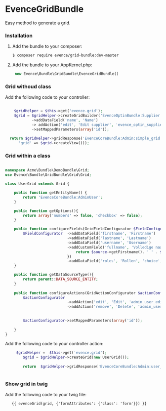 EvenceGridBundle
================
Easy method to generate a grid.

### Installation


1. Add the bundle to your composer:
   ``` bash
   $ composer require evence/grid-bundle:dev-master 
   ```

2. Add the bundle to your AppKernel.php:
   ``` php
    new Evence\Bundle\GridBundle\EvenceGridBundle()
   ```

### Grid withoud class

Add the following code to your controller:

``` php
    
    $gridHelper = $this->get('evence.grid');
    $grid = $gridHelper->createGridBuilder('EvenceOptinBundle:Supplier')
            ->addDataField('name', 'Name')
            -> addAction('edit', 'Edit supplier', 'evence_optin_supplier_edit',  array(), array('ROLE_ADMIN'), array('icon' => 'pencil'))
            ->setMappedParameters(array('id'));
        
  return $gridHelper->gridResponse('EvenceCoreBundle:Admin:simple_grid.html.twig', array(
      'grid' => $grid->createView()));
``` 

   
### Grid within a class

``` php

namespace Acme\Bundle\DemoBundle\Grid;
use Evence\Bundle\GridBundle\Grid\Grid;

class UserGrid extends Grid {

    public function getEntityName() {     
        return 'EvenceCoreBundle:AdminUser';
    }

    public function getOptions(){
        return array('numbers' => false, 'checkbox' => false);
    }

    public function configureFields(GridFieldConfigurator $FieldConfigurator){
        $FieldConfigurator  ->addDataField('firstname', 'Firstname')
                            ->addDataField('lastname', 'Lastname')
                            ->addDataField('username', 'Username')
                            ->addCustomField('fullname', 'Volledige naam', 'text', function($source, $field){
                                return $source->getFirstname(). ' ' . $source->getLastname();    
                            }) 
                            ->addDataField('roles', 'Rollen', 'choice', array('choices' => AdminUser::getRoleTypes(), 'mapped' => false));        
    }

    public function getDataSourceType(){
        return parent::DATA_SOURCE_ENTITY;
    }
    
    public function configureActions(GridActionConfigurator $actionConfigurator){
        $actionConfigurator
                            ->addAction('edit', 'Edit', 'admin_user_edit', array(),array('ROLE_ADMIN'), array('icon' => 'pencil', 'iconType' => 'fontawesome'))
                            ->addAction('remove', 'Delete', 'admin_user_delete', array(),array('ROLE_ADMIN'), array('icon' => 'times', 'iconType' => 'fontawesome'));
        
        
        $actionConfigurator->setMappedParameters(array('id'));
        
    }
}
``` 


Add the following code to your controller action:

``` php
     $gridHelper =  $this->get('evence.grid');        
        $grid = $gridHelper->createGrid(new UserGrid());       
        
        return  $gridHelper->gridResponse('EvenceCoreBundle:Admin:user_read.html.twig', array('grid' => $grid->createView()));
    
```

### Show grid in twig


Add the following code to your twig file:

``` twig
   {{ evenceGrid(grid, {'formAttributes': {'class': 'form'}}) }}
```


